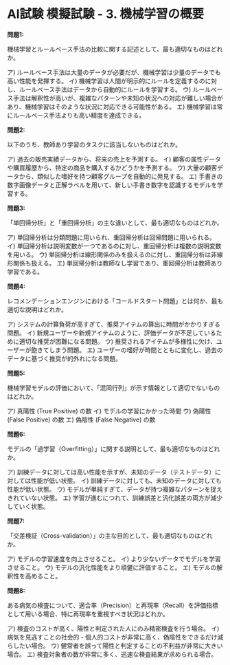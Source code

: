# AI試験 模擬試験 - 3. 機械学習の概要

**問題1:**

機械学習とルールベース手法の比較に関する記述として、最も適切なものはどれか。

ア) ルールベース手法は大量のデータが必要だが、機械学習は少量のデータでも高い性能を発揮する。
イ) 機械学習は人間が明示的にルールを定義するのに対し、ルールベース手法はデータから自動的にルールを学習する。
ウ) ルールベース手法は解釈性が高いが、複雑なパターンや未知の状況への対応が難しい場合があり、機械学習はそのような状況に対応できる可能性がある。
エ) 機械学習は常にルールベース手法よりも高い精度を達成できる。

**問題2:**

以下のうち、教師あり学習のタスクに該当しないものはどれか。

ア) 過去の販売実績データから、将来の売上を予測する。
イ) 顧客の属性データや購買履歴から、特定の商品を購入するかどうかを予測する。
ウ) 大量の顧客データから、類似した嗜好を持つ顧客グループを自動的に発見する。
エ) 手書きの数字画像データと正解ラベルを用いて、新しい手書き数字を認識するモデルを学習する。

**問題3:**

「単回帰分析」と「重回帰分析」の主な違いとして、最も適切なものはどれか。

ア) 単回帰分析は分類問題に用いられ、重回帰分析は回帰問題に用いられる。
イ) 単回帰分析は説明変数が一つであるのに対し、重回帰分析は複数の説明変数を用いる。
ウ) 単回帰分析は線形関係のみを扱えるのに対し、重回帰分析は非線形関係も扱える。
エ) 単回帰分析は教師なし学習であり、重回帰分析は教師あり学習である。

**問題4:**

レコメンデーションエンジンにおける「コールドスタート問題」とは何か、最も適切な説明はどれか。

ア) システムの計算負荷が高すぎて、推奨アイテムの算出に時間がかかりすぎる問題。
イ) 新規ユーザーや新規アイテムのように、評価データが不足しているために適切な推奨が困難になる問題。
ウ) 推奨されるアイテムが多様性に欠け、ユーザーが飽きてしまう問題。
エ) ユーザーの嗜好が時間とともに変化し、過去のデータに基づく推奨が的外れになる問題。

**問題5:**

機械学習モデルの評価において、「混同行列」が示す情報として適切でないものはどれか。

ア) 真陽性 (True Positive) の数
イ) モデルの学習にかかった時間
ウ) 偽陽性 (False Positive) の数
エ) 偽陰性 (False Negative) の数

**問題6:**

モデルの「過学習（Overfitting）」に関する説明として、最も適切なものはどれか。

ア) 訓練データに対しては高い性能を示すが、未知のデータ（テストデータ）に対しては性能が低い状態。
イ) 訓練データに対しても、未知のデータに対しても性能が低い状態。
ウ) モデルが単純すぎて、データが持つ複雑なパターンを捉えきれていない状態。
エ) 学習が進むにつれて、訓練誤差と汎化誤差の両方が減少していく状態。

**問題7:**

「交差検証（Cross-validation）」の主な目的として、最も適切なものはどれか。

ア) モデルの学習速度を向上させること。
イ) より少ないデータでモデルを学習させること。
ウ) モデルの汎化性能をより頑健に評価すること。
エ) モデルの解釈性を高めること。

**問題8:**

ある病気の検査について、適合率（Precision）と再現率（Recall）を評価指標として用いる場合、特に再現率を重視すべき状況はどれか。

ア) 検査のコストが高く、陽性と判定された人にのみ精密検査を行う場合。
イ) 病気を見逃すことの社会的・個人的コストが非常に高く、偽陰性をできるだけ減らしたい場合。
ウ) 健常者を誤って陽性と判定することの不利益が非常に大きい場合。
エ) 検査対象者の数が非常に多く、迅速な検査結果が求められる場合。
